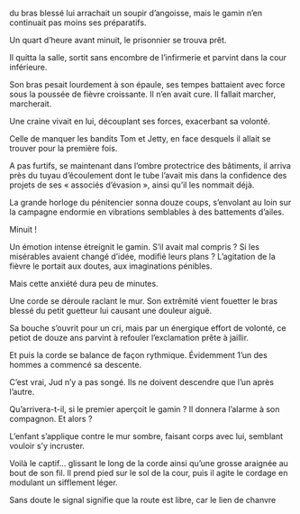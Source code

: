 du bras blessé lui arrachait un soupir d’angoisse, mais le gamin n’en continuait pas moins ses préparatifs.

Un quart d’heure avant minuit, le prisonnier se trouva prêt.

Il quitta la salle, sortit sans encombre de l’infirmerie et parvint dans la cour inférieure.

Son bras pesait lourdement à son épaule, ses tempes battaient avec force sous la poussée de fièvre croissante. Il n’en avait cure. Il fallait marcher, marcherait.

Une craine vivait en lui, découplant ses forces, exacerbant sa volonté.

Celle de manquer les bandits Tom et Jetty, en face desquels il allait se trouver pour la première fois.

A pas furtifs, se maintenant dans l’ombre protectrice des bâtiments, il arriva près du tuyau d’écoulement dont le tube l’avait mis dans la confidence des projets de ses « associés d’évasion », ainsi qu’il les nommait déjà.

La grande horloge du pénitencier sonna douze coups, s’envolant au loin
sur la campagne endormie en vibrations semblables à des battements d’ailes.

Minuit !

Un émotion intense étreignit le gamin. S’il avait mal compris ? Si les
misérables avaient changé d’idée, modifié leurs plans ? L’agitation de la fièvre le portait aux doutes, aux imaginations pénibles.

Mais cette anxiété dura peu de minutes.

Une corde se déroule raclant le mur. Son extrêmité vient fouetter le
bras blessé du petit guetteur lui causant une douleur aiguë.

Sa bouche s’ouvrit pour un cri, mais par un énergique effort de volonté, ce petiot de douze ans parvint à refouler l’exclamation prête à jaillir.

Et puis la corde se balance de façon rythmique. Évidemment 1’un des
hommes a commencé sa descente.

C’est vrai, Jud n’y a pas songé. Ils ne doivent descendre que l’un après l’autre.

Qu’arrivera-t-il, si le premier aperçoit le gamin ? Il donnera l’alarme à son compagnon. Et alors ?

L’enfant s’applique contre le mur sombre, faisant corps avec lui, semblant vouloir s’y incruster.

Voilà le captif... glissant le long de la corde ainsi qu’une grosse araignée au bout de son fil. Il prend pied sur le sol de la cour, puis il agite le cordage en modulant un sifflement léger.

Sans doute le signal signifie que la route est libre, car le lien de chanvre
